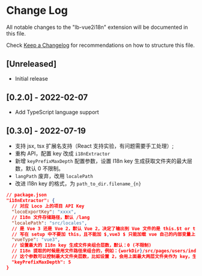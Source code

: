 # Change Log

All notable changes to the "lb-vue2i18n" extension will be documented in this file.

Check [Keep a Changelog](http://keepachangelog.com/) for recommendations on how to structure this file.

## [Unreleased]

- Initial release

## [0.2.0] - 2022-02-07

- Add TypeScript language support

## [0.3.0] - 2022-07-19

- 支持 jsx, tsx 扩展名支持（React 支持实验，有问题需要手工处理）;
- 重构 API，配置 key 改成 `i18nExtractor`
- 新增 `keyPrefixMaxDepth` 配置参数，设置 I18n key 生成获取文件夹的最大层数，默认 0 不限制。
- `langPath` 废弃，改用 `localePath`
- 改进 I18n key 的格式，为 `path_to_dir.filename_{n}`

```json
// package.json
"i18nExtractor": {
  // 对应 Loco 上的项目 API Key
  "locoExportKey": "xxxx", 
  // I18n 文件存储路径，默认 /lang
  "localePath": "src/locales", 
  // 是 Vue 3 还是 Vue 2，默认 Vue 2，决定了输出到 Vue 文件的是 this.$t or t，vue3 大概率
  // 写在 setup 中不要加 this，且不能加 $,vue3 $ 只能加载 vue 自己的内部变量上
  "vueType": "vue3",
  // 设置最大的 I18n key 生成文件夹组合层数，默认：0 (不限制)
  // I18n 提取的时候是用文件路径来组合的，例如：{workDir}/src/pages/users/index.vue -> src_pages_users_index_1
  // 这个参数可以控制最大文件夹层数，比如设置 2，会用上面最大两层文件夹作为 key，生成的 key 会是 pages_users_index_1
  "keyPrefixMaxDepth": 5
}
```